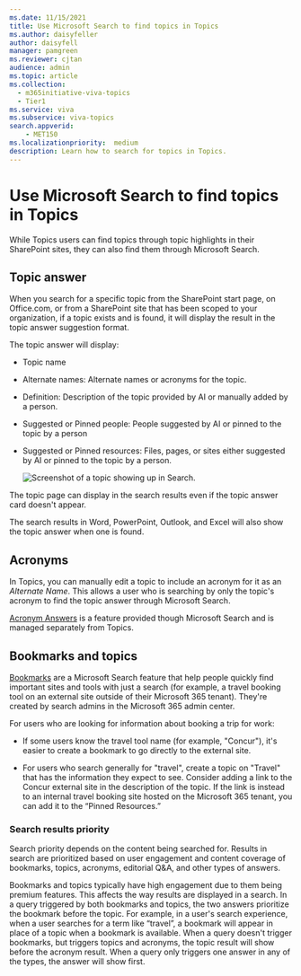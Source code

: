 ```yaml
---
ms.date: 11/15/2021
title: Use Microsoft Search to find topics in Topics
ms.author: daisyfeller
author: daisyfell
manager: pamgreen
ms.reviewer: cjtan
audience: admin
ms.topic: article
ms.collection:
  - m365initiative-viva-topics
  - Tier1
ms.service: viva 
ms.subservice: viva-topics 
search.appverid:
    - MET150   
ms.localizationpriority:  medium
description: Learn how to search for topics in Topics.
---
```


# Use Microsoft Search to find topics in Topics

While Topics users can find topics through topic highlights in their SharePoint sites, they can also find them through Microsoft Search.

## Topic answer

When you search for a specific topic from the SharePoint start page, on Office.com, or from a SharePoint site that has been scoped to your organization, if a topic exists and is found, it will display the result in the topic answer suggestion format.

The topic answer will display:

- Topic name
- Alternate names: Alternate names or acronyms for the topic.
- Definition: Description of the topic provided by AI or manually added by a person.
- Suggested or Pinned people: People suggested by AI or pinned to the topic by a person
- Suggested or Pinned resources: Files, pages, or sites either suggested by AI or pinned to the topic by a person.

   ![Screenshot of a topic showing up in Search.](../media/knowledge-management/search-topic-answer.png)

The topic page can display in the search results even if the topic answer card doesn't appear.

The search results in Word, PowerPoint, Outlook, and Excel will also show the topic answer when one is found.

## Acronyms

In Topics, you can manually edit a topic to include an acronym for it as an *Alternate Name*. This allows a user who is searching by only the topic's acronym to find the topic answer through Microsoft Search.

[Acronym Answers](/microsoftsearch/manage-acronyms) is a feature provided though Microsoft Search and is managed separately from Topics.

## Bookmarks and topics

[Bookmarks](/microsoftsearch/manage-bookmarks) are a Microsoft Search feature that help people quickly find important sites and tools with just a search (for example, a travel booking tool on an external site outside of their Microsoft 365 tenant). They're created by search admins in the Microsoft 365 admin center.

For users who are looking for information about booking a trip for work:

- If some users know the travel tool name (for example, "Concur"), it's easier to create a bookmark to go directly to the external site.

- For users who search generally for "travel", create a topic on "Travel" that has the information they expect to see. Consider adding a link to the Concur external site in the description of the topic. If the link is instead to an internal travel booking site hosted on the Microsoft 365 tenant, you can add it to the “Pinned Resources.”

### Search results priority

Search priority depends on the content being searched for. Results in search are prioritized based on user engagement and content coverage of bookmarks, topics, acronyms, editorial Q&A, and other types of answers.

Bookmarks and topics typically have high engagement due to them being premium features. This affects the way results are displayed in a search. In a query triggered by both bookmarks and topics, the two answers prioritize the bookmark before the topic. For example, in a user's search experience, when a user searches for a term like “travel”, a bookmark will appear in place of a topic when a bookmark is available. When a query doesn't trigger bookmarks, but triggers topics and acronyms, the topic result will show before the acronym result. When a query only triggers one answer in any of the types, the answer will show first.
